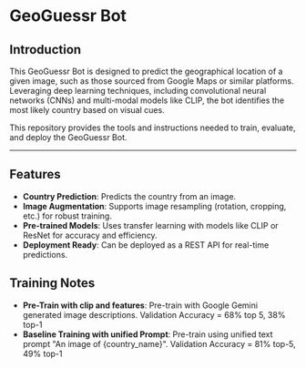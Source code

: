# GeoGuessr Bot

## **Introduction**
This GeoGuessr Bot is designed to predict the geographical location of a given image, such as those sourced from Google Maps or similar platforms. Leveraging deep learning techniques, including convolutional neural networks (CNNs) and multi-modal models like CLIP, the bot identifies the most likely country based on visual cues.

This repository provides the tools and instructions needed to train, evaluate, and deploy the GeoGuessr Bot.

---

## **Features**
- **Country Prediction**: Predicts the country from an image.
- **Image Augmentation**: Supports image resampling (rotation, cropping, etc.) for robust training.
- **Pre-trained Models**: Uses transfer learning with models like CLIP or ResNet for accuracy and efficiency.
- **Deployment Ready**: Can be deployed as a REST API for real-time predictions.


## Training Notes
- **Pre-Train with clip and features**: Pre-train with Google Gemini generated image descriptions. Validation Accuracy = 68% top 5, 38% top-1
- **Baseline Training with unified Prompt**: Pre-train using unified text prompt "An image of {country_name}". Validation Accuracy = 81% top-5, 49% top-1